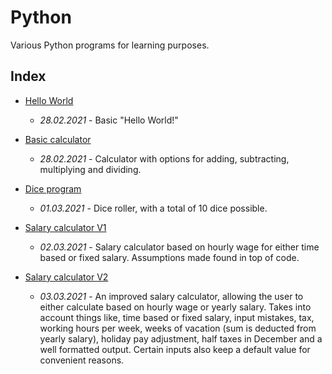 # Python

Various Python programs for learning purposes.  

## Index
- [Hello World](https://github.com/davidusken/Python/blob/main/hello_world.py)
    - *28.02.2021* - Basic "Hello World!"  
  
- [Basic calculator](https://github.com/davidusken/Python/blob/main/calculator_v1.py)
    - *28.02.2021* - Calculator with options for adding, subtracting, multiplying and dividing. 
  
- [Dice program](https://github.com/davidusken/Python/blob/main/dice.py)
    - *01.03.2021* - Dice roller, with a total of 10 dice possible.  
  
- [Salary calculator V1](https://github.com/davidusken/Python/blob/main/salary_calc.py) 
    - *02.03.2021* - Salary calculator based on hourly wage for either time based or fixed salary. Assumptions made found in top of code.  
  
- [Salary calculator V2](https://github.com/davidusken/Python/blob/main/salary_calc_v2.py) 
    - *03.03.2021* - An improved salary calculator, allowing the user to either calculate based on hourly wage or yearly salary. Takes into account things like, time based or fixed salary, input mistakes, tax, working hours per week, weeks of vacation (sum is deducted from yearly salary), holiday pay adjustment, half taxes in December and a well formatted output. Certain inputs also keep a default value for convenient reasons. 